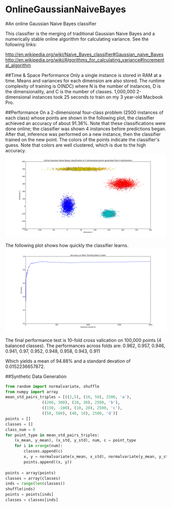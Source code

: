 OnlineGaussianNaiveBayes
========================

#An online Gaussian Naive Bayes classifier

This classifier is the merging of traditional Gaussian Naive Bayes and a numerically stable online algorithm for calculating variance. See the following links:

http://en.wikipedia.org/wiki/Naive_Bayes_classifier#Gaussian_naive_Bayes
http://en.wikipedia.org/wiki/Algorithms_for_calculating_variance#Incremental_algorithm

##Time & Space Performance
Only a single instance is stored in RAM at a time. Means and variances for each dimension are also stored. The runtime complexity of training is O(N*D*C) where N is the number of instances, D is the dimensionality, and C is the number of classes. 1,000,000 2-dimensional instances took 25 seconds to train on my 3 year-old Macbook Pro.

##Performance
On a 2-dimensional four-class problem (2500 instances of each class) whose points are shown in the following plot, the classifier achieved an accuracy of about 91.36%. Note that these classifications were done online; the classifier was shown 4 instances before predictions began. After that, inference was performed on a new instance, then the classifier trained on the new point. The colors of the points indicate the classifier's guess. Note that colors are well clustered, which is due to the high accuracy.
![](https://raw.githubusercontent.com/AWNystrom/OnlineGaussianNaiveBayes/master/images/class_plots.png?token=1478067__eyJzY29wZSI6IlJhd0Jsb2I6QVdOeXN0cm9tL09ubGluZUdhdXNzaWFuTmFpdmVCYXllcy9tYXN0ZXIvaW1hZ2VzL2NsYXNzX3Bsb3RzLnBuZyIsImV4cGlyZXMiOjE0MDkxMTY1ODB9--6f8e1b1e96f5695f02e1282fd13292f52a522afb)

The following plot shows how quickly the classifier learns.
![](https://raw.githubusercontent.com/AWNystrom/OnlineGaussianNaiveBayes/master/images/accuracy_over_time.png?token=1478067__eyJzY29wZSI6IlJhd0Jsb2I6QVdOeXN0cm9tL09ubGluZUdhdXNzaWFuTmFpdmVCYXllcy9tYXN0ZXIvaW1hZ2VzL2FjY3VyYWN5X292ZXJfdGltZS5wbmciLCJleHBpcmVzIjoxNDA5MTE2NTc2fQ%3D%3D--4082d35979b7c304530774219e91c5dc275869c0)


The final performance test is 10-fold cross valication on 100,000 points (4 balanced classes). The performances across folds are: 0.962, 0.957, 0.946, 0.941, 0.97, 0.952, 0.948, 0.958, 0.943, 0.911

Which yields a mean of 94.88% and a standard devation of 0.0152236657872.

##Synthetic Data Generation
```python
from random import normalvariate, shuffle
from numpy import array
mean_std_pairs_triples = [((2,5), (10, 50), 2500, 'a'), 
				((200, 300), (20, 30), 2500, 'b'),
				((150, -100), (10, 20), 2500, 'c'),
				((50, 500), (40, 10), 2500, 'd')]
points = []
classes = []
class_num = 0
for point_type in mean_std_pairs_triples:
	(x_mean, y_mean), (x_std, y_std), num, c = point_type
	for i in xrange(num):
		classes.append(c)
		x, y = normalvariate(x_mean, x_std), normalvariate(y_mean, y_std)
		points.append((x, y))

points = array(points)
classes = array(classes)
inds = range(len(classes))
shuffle(inds)
points = points[inds]
classes = classes[inds]
```

